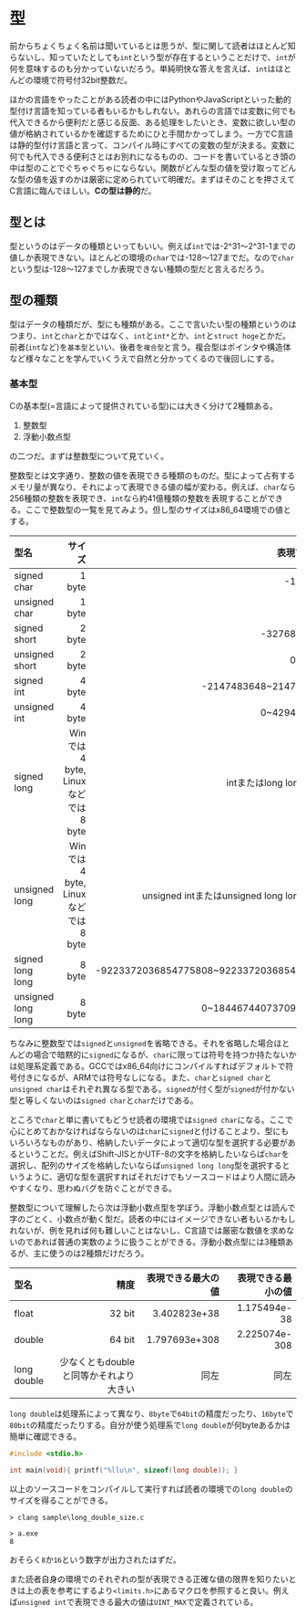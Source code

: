# 型

前からちょくちょく名前は聞いているとは思うが、型に関して読者はほとんど知らないし、知っていたとしても`int`という型が存在するということだけで、`int`が何を意味するのも分かっていないだろう。単純明快な答えを言えば、`int`はほとんどの環境で符号付32bit整数だ。

ほかの言語をやったことがある読者の中にはPythonやJavaScriptといった動的型付け言語を知っている者もいるかもしれない。あれらの言語では変数に何でも代入できるから便利だと感じる反面、ある処理をしたいとき、変数に欲しい型の値が格納されているかを確認するためにひと手間かかってしまう。一方でC言語は静的型付け言語と言って、コンパイル時にすべての変数の型が決まる。変数に何でも代入できる便利さとはお別れになるものの、コードを書いているとき頭の中は型のことでぐちゃぐちゃにならない。関数がどんな型の値を受け取ってどんな型の値を返すのかは厳密に定められていて明確だ。まずはそのことを押さえてC言語に臨んでほしい。**Cの型は静的**だ。

## 型とは

型というのはデータの種類といってもいい。例えば`int`では-2^31～2^31-1までの値しか表現できない。ほとんどの環境の`char`では-128～127までだ。なので`char`という型は-128～127までしか表現できない種類の型だと言えるだろう。

## 型の種類

型はデータの種類だが、型にも種類がある。ここで言いたい型の種類というのはつまり、`int`と`char`とかではなく、`int`と`int*`とか、`int`と`struct hoge`とかだ。前者(`int`など)を`基本型`といい、後者を`複合型`と言う。複合型はポインタや構造体など様々なことを学んでいくうえで自然と分かってくるので後回しにする。

### 基本型

Cの基本型(=言語によって提供されている型)には大きく分けて2種類ある。

1. 整数型
2. 浮動小数点型

の二つだ。まずは整数型について見ていく。

整数型とは文字通り、整数の値を表現できる種類のものだ。型によって占有するメモリ量が異なり、それによって表現できる値の幅が変わる。例えば、`char`なら256種類の整数を表現でき、`int`なら約41億種類の整数を表現することができる。ここで整数型の一覧を見てみよう。但し型のサイズはx86_64環境での値とする。

|型名|サイズ|表現できる値|
|:-|----:|---------:|
|signed char|1 byte|-128~127|
|unsigned char|1 byte|0~255|
|signed short|2 byte|-32768~32767|
|unsigned short|2 byte|0~65535|
|signed int|4 byte|-2147483648~2147483647|
|unsigned int|4 byte|0~4294967295|
|signed long|Winでは 4 byte, Linuxなどでは 8 byte|intまたはlong longと同じ|
|unsigned long|Winでは 4 byte, Linuxなどでは 8 byte|unsigned intまたはunsigned long longと同じ|
|signed long long|8 byte|-9223372036854775808~9223372036854775807|
|unsigned long long|8 byte|0~18446744073709551615|

ちなみに整数型では`signed`と`unsigned`を省略できる。それを省略した場合ほとんどの場合で暗黙的に`signed`になるが、`char`に限っては符号を持つか持たないかは処理系定義である。GCCではx86_64向けにコンパイルすればデフォルトで符号付きになるが、ARMでは符号なしになる。また、`char`と`signed char`と`unsigned char`はそれぞれ異なる型である。`signed`が付く型が`signed`が付かない型と等しくないのは`signed char`と`char`だけである。

ところで`char`と単に書いてもどうせ読者の環境では`signed char`になる。ここで心にとめておかなければならないのは`char`に`signed`と付けることより、型にもいろいろなものがあり、格納したいデータによって適切な型を選択する必要があるということだ。例えばShift-JISとかUTF-8の文字を格納したいならば`char`を選択し、配列のサイズを格納したいならば`unsigned long long`型を選択するというように、適切な型を選択すればそれだけでもソースコードはより人間に読みやすくなり、思わぬバグを防ぐことができる。

整数型について理解したら次は浮動小数点型を学ぼう。浮動小数点型とは読んで字のごとく、小数点が動く型だ。読者の中にはイメージできない者もいるかもしれないが、例を見れば何も難しいことはないし、C言語では厳密な数値を求めないのであれば普通の実数のように扱うことができる。浮動小数点型には3種類あるが、主に使うのは2種類だけだろう。

|型名|精度|表現できる最大の値|表現できる最小の値|
|:---|---:|----:|---:|
|float|32 bit|3.402823e+38|1.175494e-38|
|double|64 bit|1.797693e+308|2.225074e-308|
|long double|少なくともdoubleと同等かそれより大きい|同左|同左|

`long double`は処理系によって異なり、`8byte`で`64bit`の精度だったり、`16byte`で`80bit`の精度だったりする。自分が使う処理系で`long double`が何byteあるかは簡単に確認できる。

```C
#include <stdio.h>

int main(void){ printf("%llu\n", sizeof(long double)); }
```

以上のソースコードをコンパイルして実行すれば読者の環境での`long double`のサイズを得ることができる。

```
> clang sample\long_double_size.c

> a.exe
8

```

おそらく`8`か`16`という数字が出力されたはずだ。

また読者自身の環境でのそれぞれの型が表現できる正確な値の限界を知りたいときは上の表を参考にするより`<limits.h>`にあるマクロを参照すると良い。例えば`unsigned int`で表現できる最大の値は`UINT_MAX`で定義されている。
